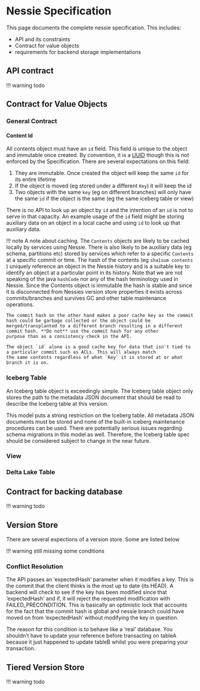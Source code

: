 # Nessie Specification

This page documents the complete nessie specification. This includes:

* API and its constraints
* Contract for value objects
* requirements for backend storage implementations

## API contract

!!! warning
    todo

## Contract for Value Objects

### General Contract

#### Content Id

All contents object must have an `id` field. This field is unique to the object and immutable once created. By convention,
it is a [UUID](https://en.wikipedia.org/wiki/Universally_unique_identifier) though this is not enforced by the Specification.
There are several expectations on this field:

1. They are immutable. Once created the object will keep the same `id` for its entire lifetime
1. If the object is moved (eg stored under a different `Key`) it will keep the id
1. Two objects with the same `key` (eg on different branches) will only have the same `id` if the object is the same (eg the same iceberg table or view)

There is no API to look up an object by `id` and the intention of an `id` is not to serve in that capacity. An example usage
of the `id` field might be storing auxiliary data on an object in a local cache and using `id` to look up that auxiliary data.

!!! note
    A note about caching. The `Contents` objects are likely to be cached locally by services using Nessie. There is also likely
    to be auxiliary data (eg schema, partitions etc) stored by services which refer to a specific `Contents` at a specific
    commit or time. The hash of the contents (eg `sha1sum contents` ) uniquely reference an
    object in the Nessie history and is a suitable key to identify an object at a particular point in its history. Note that
    we are not speaking of the java `hashCode` nor any of the hash terminology used in Nessie.  Since the Contents object is
    immutable the hash is stable and since it is disconnected from Nessies version store properties it exists across commits/branches
    and survives GC and other table maintenance operations.

    The commit hash on the other hand makes a poor cache key as the commit hash could be garbage collected or the object could be
    merged/transplanted to a different branch resulting in a different commit hash. **Do not** use the commit hash for any other
    purpose than as a consistency check in the API.

    The object `id` alone is a good cache key for data that isn't tied to a particular commit such as ACLs. This will always match
    the same contents regardless of what `Key` it is stored at or what branch it is on.

### Iceberg Table

An Iceberg table object is exceedingly simple. The Iceberg table object only stores the path to the metadata JSON document that
should be read to describe the Iceberg table at this version.

This model puts a strong restriction on the Iceberg table. All metadata JSON documents must be stored and none of the built-in
iceberg maintenance procedures can be used. There are potentially serious issues regarding schema migrations in this model as well.
Therefore, the Iceberg table spec should be considered subject to change in the near future.

### View

### Delta Lake Table

## Contract for backing database

!!! warning
    todo

## Version Store

There are several expections of a version store. Some are listed below

!!! warning
    still missing some conditions
    
### Conflict Resolution
The API passes an ‘expectedHash’ parameter when it modifies a key. This is the commit that the client thinks is the most up to date (its HEAD). A backend will check to see if the key has been modified since that ‘expectedHash' and if, it will reject the requested modification with FAILED_PRECONDITION. This is basically an optimistic lock that accounts for the fact that the commit hash is global and nessie branch could have moved on from ‘expectedHash’ without modifying the key in question.

The reason for this condition is to behave like a ‘real’ database. You shouldn’t have to update your reference before transacting on tableA because it just happened to update tableB whilst you were preparing your transaction.

## Tiered Version Store

!!! warning
    todo
